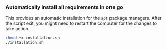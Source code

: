 
### Automatically install all requirements in one go

This provides an automatic installation for the `apt` package managers.
After the script exit, you might need to restart the computer for the changes to take action.

```bash
chmod +x installation.sh
./installation.sh
```